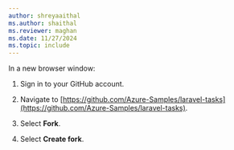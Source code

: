 ```yaml
---
author: shreyaaithal
ms.author: shaithal
ms.reviewer: maghan
ms.date: 11/27/2024
ms.topic: include
---
```


In a new browser window:

1. Sign in to your GitHub account.

1. Navigate to [https://github.com/Azure-Samples/laravel-tasks](https://github.com/Azure-Samples/laravel-tasks).

1. Select **Fork**.

1. Select **Create fork**.
